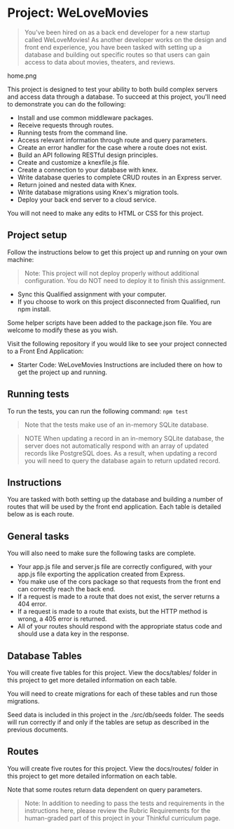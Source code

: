 # Project: WeLoveMovies

> You've been hired on as a back end developer for a new startup called WeLoveMovies! As another developer works on the design and front end experience, you have been tasked with setting up a database and building out specific routes so that users can gain access to data about movies, theaters, and reviews.

home.png

This project is designed to test your ability to both build complex servers and access data through a database. To succeed at this project, you'll need to demonstrate you can do the following:

- Install and use common middleware packages.
- Receive requests through routes.
- Running tests from the command line.
- Access relevant information through route and query parameters.
- Create an error handler for the case where a route does not exist.
- Build an API following RESTful design principles.
- Create and customize a knexfile.js file.
- Create a connection to your database with knex.
- Write database queries to complete CRUD routes in an Express server.
- Return joined and nested data with Knex.
- Write database migrations using Knex's migration tools.
- Deploy your back end server to a cloud service.

You will not need to make any edits to HTML or CSS for this project.

## Project setup

Follow the instructions below to get this project up and running on your own machine:

> Note: This project will not deploy properly without additional configuration. You do NOT need to deploy it to finish this assignment.

- Sync this Qualified assignment with your computer.
- If you choose to work on this project disconnected from Qualified, run npm install.

Some helper scripts have been added to the package.json file. You are welcome to modify these as you wish.

Visit the following repository if you would like to see your project connected to a Front End Application:

- Starter Code: WeLoveMovies
  Instructions are included there on how to get the project up and running.

## Running tests

To run the tests, you can run the following command:
`npm test`

> Note that the tests make use of an in-memory SQLite database.

> NOTE When updating a record in an in-memory SQLite database, the server does not automatically respond with an array of updated records like PostgreSQL does. As a result, when updating a record you will need to query the database again to return updated record.

## Instructions

You are tasked with both setting up the database and building a number of routes that will be used by the front end application. Each table is detailed below as is each route.

## General tasks

You will also need to make sure the following tasks are complete.

- Your app.js file and server.js file are correctly configured, with your app.js file exporting the application created from Express.
- You make use of the cors package so that requests from the front end can correctly reach the back end.
- If a request is made to a route that does not exist, the server returns a 404 error.
- If a request is made to a route that exists, but the HTTP method is wrong, a 405 error is returned.
- All of your routes should respond with the appropriate status code and should use a data key in the response.

## Database Tables

You will create five tables for this project. View the docs/tables/ folder in this project to get more detailed information on each table.

You will need to create migrations for each of these tables and run those migrations.

Seed data is included in this project in the ./src/db/seeds folder. The seeds will run correctly if and only if the tables are setup as described in the previous documents.

## Routes

You will create five routes for this project. View the docs/routes/ folder in this project to get more detailed information on each table.

Note that some routes return data dependent on query parameters.

> Note: In addition to needing to pass the tests and requirements in the instructions here, please review the Rubric Requirements for the human-graded part of this project in your Thinkful curriculum page.
